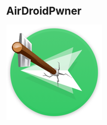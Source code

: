 # AirDroidPwner

<img src="images/Logo.png"
     alt="Logo AirDroidPwn"
     style="float: left; margin-right: 10px; style=center" />

